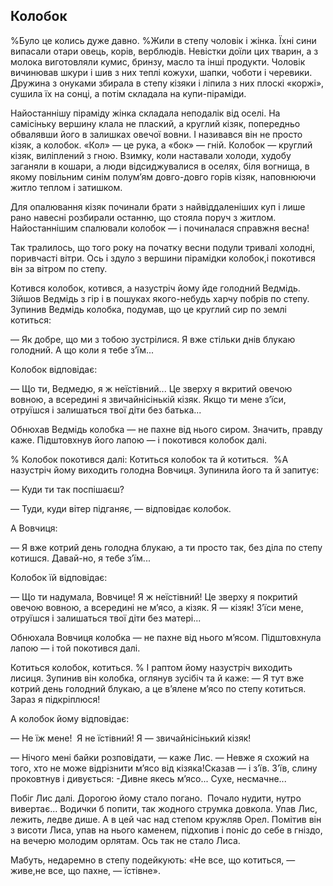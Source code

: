## Колобок

%Було це колись дуже давно.
%Жили в степу чоловік і жінка.
Їхні сини випасали отари овець, корів, верблюдів.
Невістки доїли цих тварин, а з молока виготовляли кумис, бринзу, масло та інші продукти.
Чоловік вичинював шкури і шив з них теплі кожухи, шапки, чоботи і черевики.
Дружина з онуками збирала в степу кізяки і ліпила з них плоскі «коржі», сушила їх на сонці, а потім складала на купи-піраміди.

Найостаннішу піраміду жінка складала неподалік від оселі.
На самісіньку вершину клала не плаский, а круглий кізяк, попередньо обвалявши його в залишках овечої вовни.
І називався він не просто кізяк, а колобок.
«Кол» — це рука, а «бок» — гній.
Колобок — круглий кізяк, виліплений з гною.
Взимку, коли наставали холоди, худобу заганяли в кошари, а люди відсиджувалися в оселях, біля вогнища, в якому повільним синім полум’ям довго-довго горів кізяк, наповнюючи житло теплом і затишком.

Для опалювання кізяк починали брати з найвіддаленіших куп і лише рано навесні розбирали останню, що стояла поруч з житлом.
Найостаннішим спалювали колобок — і починалася справжня весна!

Так тралилось, що того року на початку весни подули тривалі холодні, поривчасті вітри.
Ось і здуло з вершини пірамідки колобок,і покотився він за вітром по степу.

Котився колобок, котився, а назустріч йому йде голодний Ведмідь.
Зійшов Ведмідь з гір і в пошуках якого-небудь харчу побрів по степу.
Зупинив Ведмідь колобка, подумав, що це круглий сир по землі котиться:

— Як добре, що ми з тобою зустрілися.
Я вже стільки днів блукаю голодний.
А що коли я тебе з’їм...

Колобок відповідає:

— Що ти, Ведмедю, я ж неїстівний...
Це зверху я вкритий овечою вовною, а всередині я звичайнісінькій кізяк.
Якщо ти мене з’їси, отруїшся і залишаться твої діти без батька...

Обнюхав Ведмідь колобка — не пахне від нього сиром.
Значить, правду каже.
Підштовхнув його лапою — і покотився колобок далі.

% Колобок покотився далі:
Котиться колобок та й котиться.
 %А назустріч йому виходить голодна Вовчиця.
Зупинила його та й запитує:

— Куди ти так поспішаєш?

— Туди, куди вітер підганяє, — відповідає колобок.

А Вовчиця:

— Я вже котрий день голодна блукаю, а ти просто так, без діла по степу котишся.
Давай-но, я тебе з’їм...

Колобок їй відповідає:

— Що ти надумала, Вовчице!
Я ж неїстівний!
Це зверху я покритий овечою вовною, а всередині не м’ясо, а кізяк.
Я — кізяк!
З’їси мене, отруїшся і залишаться твої діти без матері...

Обнюхала Вовчиця колобка — не пахне від нього м’ясом.
Підштовхнула лапою — і той покотився далі.

Котиться колобок, котиться.
% І раптом йому назустріч виходить лисиця.
Зупинив він колобка, оглянув зусібіч та й каже:
— Я тут вже котрий день голодний блукаю, а це в’ялене м’ясо по степу котиться.
Зараз я підкріплюся!

А колобок йому відповідає:

— Не їж мене!
 Я не їстівний!
Я — звичайнісінький кізяк!

— Нічого мені байки розповідати, — каже Лис.
— Невже я схожий на того, хто не може відрізнити м’ясо від кізяка!Сказав — і з’їв.
З’їв, слину проковтнув і дивується:
-Дивне якесь м’ясо...
Сухе, несмачне...

Побіг Лис далі.
Дорогою йому стало погано.
 Почало нудити, нутро вивертає...
Водички б попити, так жодного струмка довкола.
Упав Лис, лежить, ледве дише.
А в цей час над степом кружляв Орел.
Помітив він з висоти Лиса, упав на нього каменем, підхопив і поніс до себе в гніздо, на вечерю молодим орлятам.
Ось так не стало Лиса.

Мабуть, недаремно в степу подейкують:
«Не все, що котиться, — живе,не все, що пахне, — їстівне».
